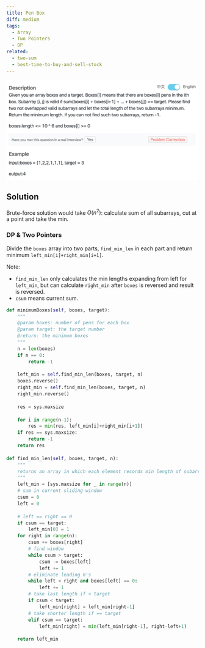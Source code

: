 ```yaml
---
title: Pen Box
diff: medium
tags:
  - Array
  - Two Pointers
  - DP
related:
  - two-sum
  - best-time-to-buy-and-sell-stock
---
```


<img class="medium-zoom" src="/algo/pen-box.png" alt="https://www.lintcode.com/problem/pen-box">

## Solution

Brute-force solution would take $O(n^2)$: calculate sum of all subarrays, cut at a point and take the min.

### DP & Two Pointers

Divide the `boxes` array into two parts, `find_min_len` in each part and return minimum `left_min[i]+right_min[i+1]`.

Note:

- `find_min_len` only calculates the min lengths expanding from left for `left_min`, but can calculate `right_min` after `boxes` is reversed and result is reversed.
- `csum` means current sum.

```py
def minimumBoxes(self, boxes, target):
    """
    @param boxes: number of pens for each box
    @param target: the target number
    @return: the minimum boxes
    """
    n = len(boxes)
    if n == 0:
        return -1

    left_min = self.find_min_len(boxes, target, n)
    boxes.reverse()
    right_min = self.find_min_len(boxes, target, n)
    right_min.reverse()

    res = sys.maxsize

    for i in range(n-1):
        res = min(res, left_min[i]+right_min[i+1])
    if res == sys.maxsize:
        return -1
    return res

def find_min_len(self, boxes, target, n):
    """
    returns an array in which each element records min length of subarray whose sum equals target
    """
    left_min = [sys.maxsize for _ in range(n)]
    # sum in current sliding window
    csum = 0
    left = 0

    # left == right == 0
    if csum == target:
        left_min[0] = 1
    for right in range(n):
        csum += boxes[right]
        # find window
        while csum > target:
            csum -= boxes[left]
            left += 1
        # eliminate leading 0's
        while left < right and boxes[left] == 0:
            left += 1
        # take last length if < target
        if csum < target:
            left_min[right] = left_min[right-1]
        # take shorter length if == target
        elif csum == target:
            left_min[right] = min(left_min[right-1], right-left+1)

    return left_min
```
